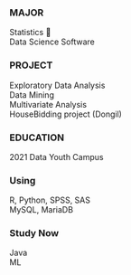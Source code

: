 ### MAJOR
Statistics  💖  
Data Science Software 
  
### PROJECT  
Exploratory Data Analysis  
Data Mining  
Multivariate Analysis   
HouseBidding project (Dongil)  
  
### EDUCATION   
2021 Data Youth Campus   
   
### Using  
R, Python, SPSS, SAS   
MySQL, MariaDB  
  
### Study Now  
Java  
ML



